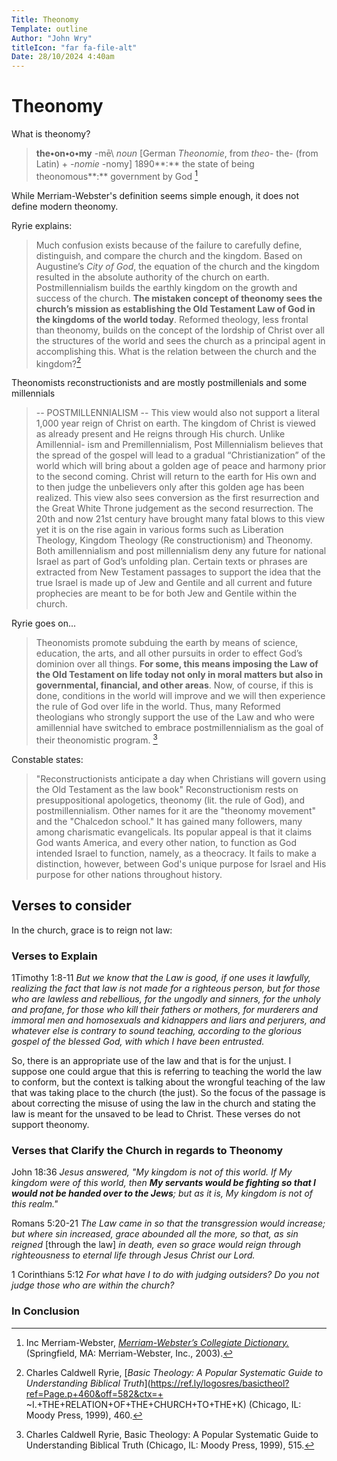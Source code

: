 ```yaml
---
Title: Theonomy
Template: outline
Author: "John Wry"
titleIcon: "far fa-file-alt"
Date: 28/10/2024 4:40am
---
```


# Theonomy

What is theonomy? 

> **the•on•o•my** \-mē\ *noun*
> [German *Theonomie*, from *theo-* the- (from Latin) + *-nomie* -nomy] 1890**:** the state of being theonomous**:** government by God [^1]

While Merriam-Webster's definition seems simple enough, it does not define modern theonomy.

Ryrie explains: 

> Much confusion exists because of the failure to carefully define, distinguish, and compare the church and the kingdom. Based on Augustine’s *City of God*, the equation of the church and the kingdom resulted in the absolute authority of the church on earth. Postmillennialism builds the earthly kingdom on the growth and success of the church. **The mistaken concept of theonomy sees the church’s mission as establishing the Old Testament Law of God in the kingdoms of the world today**. Reformed theology, less frontal than theonomy, builds on the concept of the lordship of Christ over all the structures of the world and sees the church as a principal agent in accomplishing this. What is the relation between the church and the kingdom?[^2]

Theonomists reconstructionists and are mostly postmillenials and some millennials

>-- POSTMILLENNIALISM --
>This view would also not support a literal 1,000 year reign of Christ on earth. The kingdom of Christ is viewed as already present and He reigns through His church. Unlike Amillennial- ism and Premillennialism, Post Millennialism believes that the spread of the gospel will lead to a gradual “Christianization” of the world which will bring about a golden age of peace and harmony prior to the second coming. Christ will return to the earth for His own and to then judge the unbelievers only after this golden age has been realized. This view also sees conversion as the first resurrection and the Great White Throne judgement as the second resurrection. The 20th and now 21st century have brought many fatal blows to this view yet it is on the rise again in various forms such as Liberation Theology, Kingdom Theology (Re constructionism) and Theonomy. Both amillennialism and post millennialism deny any future for national Israel as part of God’s unfolding plan. Certain texts or phrases are extracted from New Testament passages to support the idea that the true Israel is made up of Jew and Gentile and all current and future prophecies are meant to be for both Jew and Gentile within the church.

Ryrie goes on...

> Theonomists promote subduing the earth by means of science, education, the arts, and all other pursuits in order to effect God’s dominion over all things. **For some, this means imposing the Law of the Old Testament on life today not only in moral matters but also in governmental, financial, and other areas**. Now, of course, if this is done, conditions in the world will improve and we will then experience the rule of God over life in the world. Thus, many Reformed theologians who strongly support the use of the Law and who were amillennial have switched to embrace postmillennialism as the goal of their theonomistic program. [^3]

Constable states:

> "Reconstructionists anticipate a day when Christians will govern using the Old Testament as the law book" Reconstructionism rests on presuppositional apologetics, theonomy (lit. the rule of God), and postmillennialism. Other names for it are the "theonomy movement" and the "Chalcedon school." It has gained many followers, many among charismatic evangelicals. Its popular appeal is that it claims God wants America, and every other nation, to function as God intended Israel to function, namely, as a theocracy. It fails to make a distinction, however, between God's unique purpose for Israel and His purpose for other nations throughout history.

## Verses to consider

In the church, grace is to reign not law:





### **Verses to Explain**

1Timothy 1:8-11  *But we know that the Law is good, if one uses it lawfully, realizing the fact that law is not made for a righteous person, but for those who are lawless and rebellious, for the ungodly and sinners, for the unholy and profane, for those who kill their fathers or mothers, for murderers and immoral men and homosexuals and kidnappers and liars and perjurers, and whatever else is contrary to sound teaching, according to the glorious gospel of the blessed God, with which I have been entrusted.* 

So, there is an appropriate use of the law and that is for the unjust. I suppose one could argue that this is referring to teaching the world the law to conform, but the context is talking about the wrongful teaching of the law that was taking place to the church (the just). So the focus of the passage is about correcting the misuse of using the law in the church and stating the law is meant for the unsaved to be lead to Christ. These verses do not support theonomy. 



### **Verses that Clarify the Church in regards to Theonomy**

John 18:36 *Jesus answered, "My kingdom is not of this world. If My kingdom were of this world, then **My servants would be fighting so that I would not be handed over to the Jews**; but as it is, My kingdom is not of this realm."*

Romans 5:20-21  *The Law came in so that the transgression would increase; but where sin increased, grace abounded all the more, so that, as sin reigned* [through the law] *in death, even so grace would reign through righteousness to eternal life through Jesus Christ our Lord.*

1 Corinthians 5:12 *For what have I to do with judging outsiders? Do you not judge those who are within the church?*

### **In Conclusion**



[^1]: Inc Merriam-Webster, [*Merriam-Webster’s Collegiate Dictionary.*](https://ref.ly/logosres/mwdict11?hw=Theonomy) (Springfield, MA: Merriam-Webster, Inc., 2003).

[^2]: Charles Caldwell Ryrie, [*Basic Theology: A Popular Systematic Guide to Understanding Biblical Truth*](https://ref.ly/logosres/basictheol?ref=Page.p+460&off=582&ctx=+ ~I.+THE+RELATION+OF+THE+CHURCH+TO+THE+K) (Chicago, IL: Moody Press, 1999), 460.

[^3]: Charles Caldwell Ryrie, Basic Theology: A Popular Systematic Guide to Understanding Biblical Truth (Chicago, IL: Moody Press, 1999), 515.